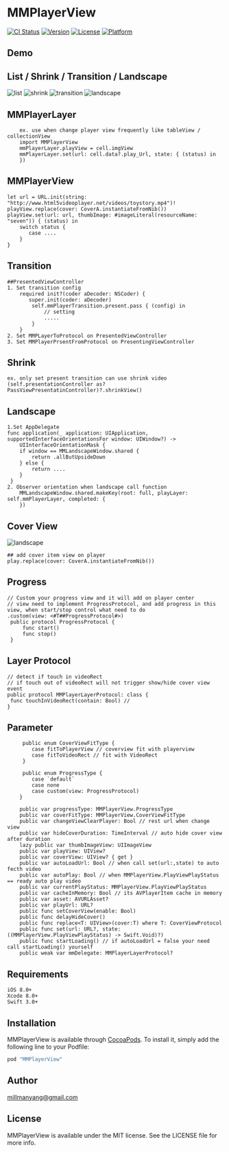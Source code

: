 # MMPlayerView

[![CI Status](http://img.shields.io/travis/millmanyang@gmail.com/MMPlayerView.svg?style=flat)](https://travis-ci.org/millmanyang@gmail.com/MMPlayerView)
[![Version](https://img.shields.io/cocoapods/v/MMPlayerView.svg?style=flat)](http://cocoapods.org/pods/MMPlayerView)
[![License](https://img.shields.io/cocoapods/l/MMPlayerView.svg?style=flat)](http://cocoapods.org/pods/MMPlayerView)
[![Platform](https://img.shields.io/cocoapods/p/MMPlayerView.svg?style=flat)](http://cocoapods.org/pods/MMPlayerView)
## Demo

## List / Shrink / Transition / Landscape
![list](https://github.com/MillmanY/MMPlayerView/blob/master/demo/list_demo.gif)
![shrink](https://github.com/MillmanY/MMPlayerView/blob/master/demo/shrink_demo.gif) 
![transition](https://github.com/MillmanY/MMPlayerView/blob/master/demo/transition_demo.gif)
![landscape](https://github.com/MillmanY/MMPlayerView/blob/master/demo/landscape_demo.gif)

## MMPlayerLayer       
        ex. use when change player view frequently like tableView / collectionView
        import MMPlayerView
        mmPlayerLayer.playView = cell.imgView
        mmPlayerLayer.set(url: cell.data?.play_Url, state: { (status) in 
        })
## MMPlayerView
    let url = URL.init(string: "http://www.html5videoplayer.net/videos/toystory.mp4")!
    playView.replace(cover: CoverA.instantiateFromNib())
    playView.set(url: url, thumbImage: #imageLiteral(resourceName: "seven")) { (status) in
        switch status {
           case ....
        }
    }
    
## Transition
    
    ##PresentedViewController
    1. Set transition config
        required init?(coder aDecoder: NSCoder) {
           super.init(coder: aDecoder)
            self.mmPlayerTransition.present.pass { (config) in
                // setting
                .....
            }
        }
    2. Set MMPLayerToProtocol on PresentedViewController
    3. Set MMPlayerPrsentFromProtocol on PresentingViewController

## Shrink
    ex. only set present transition can use shrink video
    (self.presentationController as? PassViewPresentatinController)?.shrinkView()
## Landscape
    1.Set AppDelegate
    func application(_ application: UIApplication, supportedInterfaceOrientationsFor window: UIWindow?) ->        
        UIInterfaceOrientationMask {
        if window == MMLandscapeWindow.shared {
            return .allButUpsideDown
        } else {
            return ....
        }
     }
    2. Observer orientation when landscape call function
        MMLandscapeWindow.shared.makeKey(root: full, playLayer: self.mmPlayerLayer, completed: {
        })
## Cover View
![landscape](https://github.com/MillmanY/MMPlayerView/blob/master/demo/cover.png)

    ## add cover item view on player
    play.replace(cover: CoverA.instantiateFromNib())

## Progress
    // Custom your progress view and it will add on player center
    // view need to implement ProgressProtocol, and add progress in this view, when start/stop control what need to do
    .custom(view: <#T##ProgressProtocol#>)
     public protocol ProgressProtocol {
         func start()
         func stop()
     }
## Layer Protocol
    // detect if touch in videoRect
    // if touch out of videoRect will not trigger show/hide cover view event
    public protocol MMPlayerLayerProtocol: class {
     func touchInVideoRect(contain: Bool) // 
    }
 
## Parameter

         public enum CoverViewFitType {
            case fitToPlayerView // coverview fit with playerview
            case fitToVideoRect // fit with VideoRect
         }
         
         public enum ProgressType {
            case `default`
            case none
            case custom(view: ProgressProtocol)
        }
                
        public var progressType: MMPlayerView.ProgressType  
        public var coverFitType: MMPlayerView.CoverViewFitType
        public var changeViewClearPlayer: Bool // rest url when change view 
        public var hideCoverDuration: TimeInterval // auto hide cover view after duration
        lazy public var thumbImageView: UIImageView 
        public var playView: UIView?
        public var coverView: UIView? { get }
        public var autoLoadUrl: Bool // when call set(url:,state) to auto fecth video
        public var autoPlay: Bool // when MMPlayerView.PlayViewPlayStatus == ready auto play video
        public var currentPlayStatus: MMPlayerView.PlayViewPlayStatus 
        public var cacheInMemory: Bool // its AVPlayerItem cache in memory
        public var asset: AVURLAsset?
        public var playUrl: URL?
        public func setCoverView(enable: Bool)
        public func delayHideCover()
        public func replace<T: UIView>(cover:T) where T: CoverViewProtocol
        public func set(url: URL?, state: ((MMPlayerView.PlayViewPlayStatus) -> Swift.Void)?)
        public func startLoading() // if autoLoadUrl = false your need call startLoading() yourself
        public weak var mmDelegate: MMPlayerLayerProtocol?

## Requirements

    iOS 8.0+
    Xcode 8.0+
    Swift 3.0+
    
## Installation

MMPlayerView is available through [CocoaPods](http://cocoapods.org). To install
it, simply add the following line to your Podfile:

```ruby
pod "MMPlayerView"
```

## Author

millmanyang@gmail.com

## License

MMPlayerView is available under the MIT license. See the LICENSE file for more info.
